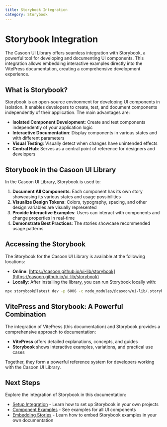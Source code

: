 ```yaml
---
title: Storybook Integration
category: Storybook
---
```


# Storybook Integration

The Casoon UI Library offers seamless integration with Storybook, a powerful tool for developing and documenting UI components. This integration allows embedding interactive examples directly into the VitePress documentation, creating a comprehensive development experience.

## What is Storybook?

Storybook is an open-source environment for developing UI components in isolation. It enables developers to create, test, and document components independently of their application. The main advantages are:

- **Isolated Component Development**: Create and test components independently of your application logic
- **Interactive Documentation**: Display components in various states and with different parameters
- **Visual Testing**: Visually detect when changes have unintended effects
- **Central Hub**: Serves as a central point of reference for designers and developers

## Storybook in the Casoon UI Library

In the Casoon UI Library, Storybook is used to:

1. **Document All Components**: Each component has its own story showcasing its various states and usage possibilities
2. **Visualize Design Tokens**: Colors, typography, spacing, and other design variables are visually represented
3. **Provide Interactive Examples**: Users can interact with components and change properties in real-time
4. **Demonstrate Best Practices**: The stories showcase recommended usage patterns

## Accessing the Storybook

The Storybook for the Casoon UI Library is available at the following locations:

- **Online**: [https://casoon.github.io/ui-lib/storybook](https://casoon.github.io/ui-lib/storybook)
- **Locally**: After installing the library, you can run Storybook locally with:

```bash
npx storybook@latest dev -p 6006 -c node_modules/@casoon/ui-lib/.storybook
```

## VitePress and Storybook: A Powerful Combination

The integration of VitePress (this documentation) and Storybook provides a comprehensive approach to documentation:

- **VitePress** offers detailed explanations, concepts, and guides
- **Storybook** shows interactive examples, variations, and practical use cases

Together, they form a powerful reference system for developers working with the Casoon UI Library.

## Next Steps

Explore the integration of Storybook in this documentation:

- [Setup Integration](/storybook/integration) - Learn how to set up Storybook in your own projects
- [Component Examples](/storybook/component-examples) - See examples for all UI components
- [Embedding Stories](/storybook/embedding) - Learn how to embed Storybook examples in your own documentation 